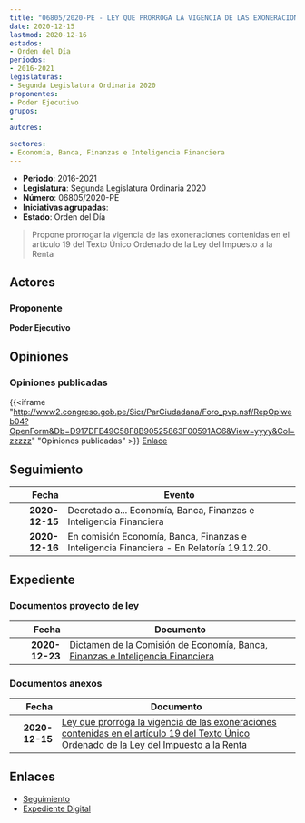 ```yaml
---
title: "06805/2020-PE - LEY QUE PRORROGA LA VIGENCIA DE LAS EXONERACIONES CONTENIDAS EN EL ARTÍCULO 19 DEL TEXTO ÚNICO ORDENADO DE LA LEY DEL IMPUESTO A LA RENTA"
date: 2020-12-15
lastmod: 2020-12-16
estados:
- Orden del Día
periodos:
- 2016-2021
legislaturas:
- Segunda Legislatura Ordinaria 2020
proponentes:
- Poder Ejecutivo
grupos:
- 
autores:

sectores:
- Economía, Banca, Finanzas e Inteligencia Financiera
---
```

- **Periodo**: 2016-2021
- **Legislatura**: Segunda Legislatura Ordinaria 2020
- **Número**: 06805/2020-PE
- **Iniciativas agrupadas**: 
- **Estado**: Orden del Día

> Propone prorrogar la vigencia de las exoneraciones contenidas en el artículo 19 del Texto Único Ordenado de la Ley del Impuesto a la Renta


## Actores

### Proponente

**Poder Ejecutivo**

## Opiniones

### Opiniones publicadas

{{<iframe "http://www2.congreso.gob.pe/Sicr/ParCiudadana/Foro_pvp.nsf/RepOpiweb04?OpenForm&Db=D917DFE49C58F8B90525863F00591AC6&View=yyyy&Col=zzzzz" "Opiniones publicadas" >}}
[Enlace](http://www2.congreso.gob.pe/Sicr/ParCiudadana/Foro_pvp.nsf/RepOpiweb04?OpenForm&Db=D917DFE49C58F8B90525863F00591AC6&View=yyyy&Col=zzzzz)


## Seguimiento

| Fecha | Evento |
|------:|--------|
| **2020-12-15** | Decretado a... Economía, Banca, Finanzas e Inteligencia Financiera |
| **2020-12-16** | En comisión Economía, Banca, Finanzas e Inteligencia Financiera - En Relatoría 19.12.20. |

## Expediente

### Documentos proyecto de ley

| Fecha | Documento |
|------:|-----------|
| **2020-12-23** | [Dictamen de la Comisión de Economía, Banca, Finanzas e Inteligencia Financiera](http://www.leyes.congreso.gob.pe/Documentos/2016_2021/Dictamenes/Proyectos_de_Ley/06805DC09MAY20201223.pdf) |

### Documentos anexos

| Fecha | Documento |
|------:|-----------|
| **2020-12-15** | [Ley que prorroga la vigencia de las exoneraciones contenidas en el artículo 19 del Texto Único Ordenado de la Ley del Impuesto a la Renta](http://www.leyes.congreso.gob.pe/Documentos/2016_2021/Proyectos_de_Ley_y_de_Resoluciones_Legislativas/PL06805-20201215.pdf) |

## Enlaces

- [Seguimiento](http://www2.congreso.gob.pe/Sicr/TraDocEstProc/CLProLey2016.nsf/f7fff46988ca05b1052578e100829cc7/77004de1701d4c4c0525863f005e9fc7?OpenDocument)
- [Expediente Digital](http://www2.congreso.gob.pe/Sicr/TraDocEstProc/Expvirt_2011.nsf/visbusqptramdoc1621/06805?opendocument)

